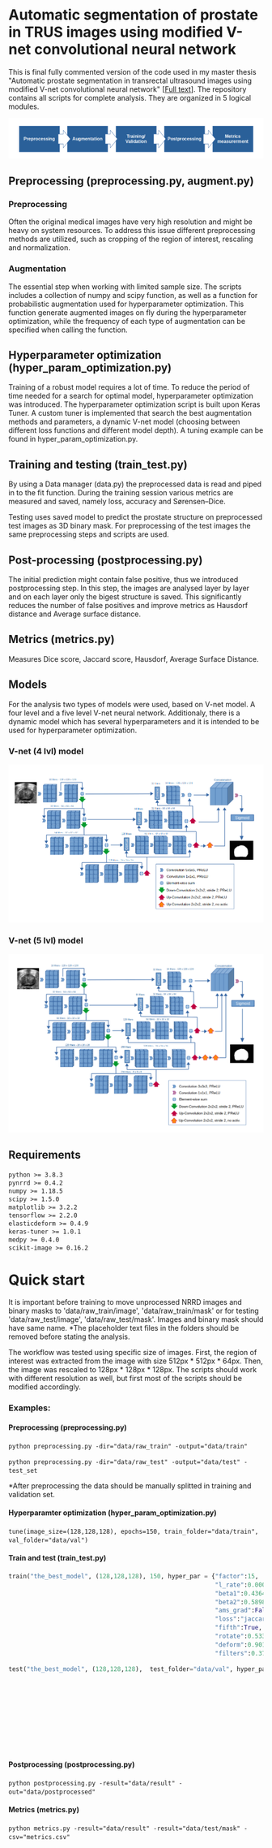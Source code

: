 # Automatic segmentation of prostate in TRUS images using modified V-net convolutional neural network

This is final fully commented version of the code used in my master thesis "Automatic prostate segmentation in transrectal ultrasound images using modified V-net convolutional neural network" [[Full text](https://opus.hs-furtwangen.de/frontdoor/index/index/start/0/rows/10/sortfield/score/sortorder/desc/searchtype/simple/query/segmentation+prostate/docId/7343)].
The repository contains all scripts for complete analysis. They are organized in 5 logical modules.

![workflow](figures/workflow.png)

## Preprocessing (preprocessing.py, augment.py)
### Preprocessing
Often the original medical images have very high resolution and might be heavy on system resources. To address this issue different preprocessing methods are utilized, such as cropping of the region of interest, rescaling and normalization.

### Augmentation
The essential step when working with limited sample size. The scripts includes a collection of numpy and scipy function, as well as a function for probabilistic augmentation used for hyperparameter optimization. This function generate augmented images on fly during the hyperparameter optimization, while the frequency of each type of augmentation can be specified when calling the function.

## Hyperparameter optimization (hyper_param_optimization.py)

Training of a robust model requires a lot of time. To reduce the period of time needed for a search for optimal model, hyperparameter optimization was introduced. The hyperparameter optimization script is built upon Keras Tuner. A custom tuner is implemented that search the best augmentation methods and parameters, a dynamic V-net model (choosing between different loss functions and different model depth). A tuning example can be found in hyper_param_optimization.py.

## Training and testing (train_test.py)
By using a Data manager (data.py) the preprocessed data is read and piped in to the fit function. During the training session various metrics are measured and saved, namely loss, accuracy and Sørensen–Dice. 

Testing uses saved model to predict the prostate structure on preprocessed test images as 3D binary mask. For preprocessing of the test images the same preprocessing steps and scripts are used.


## Post-processing (postprocessing.py)
The initial prediction might contain false positive, thus we introduced postprocessing step. In this step, the images are analysed layer by layer and on each layer only the bigest structure is saved. This significantly reduces the number of false positives and improve metrics as Hausdorf distance and Average surface distance.

## Metrics (metrics.py)
Measures Dice score, Jaccard score, Hausdorf, Average Surface Distance.

## Models
For the analysis two types of models were used, based on V-net model. A four level and a five level V-net neural network. Additionaly, there is a dynamic model which has several hyperparameters and it is intended to be used for hyperparameter optimization.

### V-net (4 lvl) model
![4 lvl model](figures/Vnet%20network%20model%204lvl.png)

### V-net (5 lvl) model
![5 lvl model](figures/Vnet%20network%20model%205lvl.png)

## Requirements
```
python >= 3.8.3
pynrrd >= 0.4.2
numpy >= 1.18.5
scipy >= 1.5.0
matplotlib >= 3.2.2
tensorflow >= 2.2.0
elasticdeform >= 0.4.9
keras-tuner >= 1.0.1
medpy >= 0.4.0
scikit-image >= 0.16.2
```

# Quick start

It is important before training to move unprocessed NRRD images and binary masks to 'data/raw_train/image', 'data/raw_train/mask' or for testing 'data/raw_test/image', 'data/raw_test/mask'. Images and binary mask should have same name. 
*The placeholder text files in the folders should be removed before stating the analysis.

The workflow was tested using specific size of images. First, the region of interest was extracted from the image with size 512px * 512px * 64px. Then, the image was rescaled to 128px * 128px * 128px. The scripts should work with different resolution as well, but first most of the scripts should be modified accordingly.

### Examples:
#### Preprocessing (preprocessing.py)
`python preprocessing.py -dir="data/raw_train" -output="data/train"`

`python preprocessing.py -dir="data/raw_test" -output="data/test" -test_set`

*After preprocessing the data should be manually splitted in training and validation set.

#### Hyperparamter optimization (hyper_param_optimization.py)
`tune(image_size=(128,128,128), epochs=150, train_folder="data/train", val_folder="data/val")`

#### Train and test (train_test.py)
```python
train("the_best_model", (128,128,128), 150, hyper_par = {"factor":15,
                                                         "l_rate":0.0001,
                                                         "beta1":0.43649430628078034,
                                                         "beta2":0.5898459767675351,
                                                         "ams_grad":False,
                                                         "loss":"jaccard",
                                                         "fifth":True,
                                                         "rotate":0.533,
                                                         "deform":0.901,
                                                         "filters":0.370})
```

```python
test("the_best_model", (128,128,128),  test_folder="data/val", hyper_par = {"factor":15,
                                                                            "l_rate":0.0001,
                                                                            "beta1":0.43649430628078034,
                                                                            "beta2":0.5898459767675351,
                                                                            "ams_grad":False,
                                                                            "loss":"jaccard",
                                                                            "fifth":True,
                                                                            "rotate":0.533,
                                                                            "deform":0.901,
                                                                            "filters":0.370})
```

#### Postprocessing (postprocessing.py)

`python postprocessing.py -result="data/result" -out="data/postprocessed"`

#### Metrics (metrics.py)

`python metrics.py -result="data/result" -result="data/test/mask" -csv="metrics.csv"`



